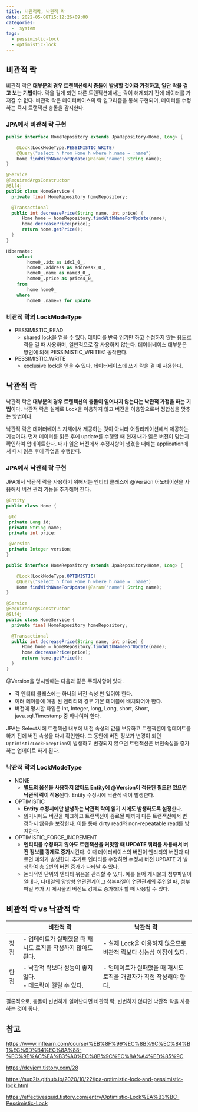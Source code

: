 ```yaml
---
title: 비관적락, 낙관적 락
date: 2022-05-08T15:12:26+09:00
categories:
  -  system
tags: 
  - pessimistic-lock
  - optimistic-lock
---
```


## 비관적 락
비관적 락은 **대부분의 경우 트랜젝션에서 충돌이 발생할 것이라 가정하고, 일단 락을 걸고 보는 기법**이다. 락을 걸게 되면 다른 트랜잭션에서는 락이 해제되기 전에 데이터를 가져갈 수 없다. 비관적 락은 데이터베이스의 락 알고리즘을 통해 구현되며, 데이터를 수정하는 즉시 트랜잭션 충돌을 감지한다.

### JPA에서 비관적 락 구현
```java
public interface HomeRepository extends JpaRepository<Home, Long> {

    @Lock(LockModeType.PESSIMISTIC_WRITE)
    @Query("select h from Home h where h.name = :name")
    Home findWithNameForUpdate(@Param("name") String name);
}
```

```java
@Service
@RequiredArgsConstructor
@Slf4j
public class HomeService {
  private final HomeRepository homeRepository;

  @Transactional
  public int decreasePrice(String name, int price) {
      Home home = homeRepository.findWithNameForUpdate(name);
      home.decreasePrice(price);
      return home.getPrice();
  }
}
```

```sql
Hibernate:
    select
        home0_.idx as idx1_0_,
        home0_.address as address2_0_,
        home0_.name as name3_0_,
        home0_.price as price4_0_
    from
        home home0_
    where
        home0_.name=? for update
```

### 비관적 락의 LockModeType
- PESSIMISTIC_READ
  - shared lock을 얻을 수 있다. 데이터를 반복 읽기만 하고 수정하지 않는 용도로 락을 걸 때 사용하며, 일반적으로 잘 사용하지 않는다. 데이터베이스 대부분은 방언에 의해 PESSIMISTIC_WRITE로 동작한다.
- PESSIMISTIC_WRITE
  - exclusive lock을 얻을 수 있다. 데이터베이스에 쓰기 락을 걸 때 사용한다.

## 낙관적 락
낙관적 락은 **대부분의 경우 트랜젝션의 충돌이 일어나지 않는다는 낙관적 가정을 하는 기법**이다. 낙관적 락은 실제로 Lock을 이용하지 않고 버전을 이용함으로써 정합성을 맞추는 방법이다. 

낙관적 락은 데이터베이스 자체에서 제공하는 것이 아니라 어플리케이션에서 제공하는 기능이다. 먼저 데이터를 읽은 후에 update를 수행할 때 현재 내가 읽은 버전이 맞는지 확인하여 업데이트한다. 내가 읽은 버전에서 수정사항이 생겼을 때에는 application에서 다시 읽은 후에 작업을 수행한다.

### JPA에서 낙관적 락 구현
JPA에서 낙관적 락을 사용하기 위해서는 엔티티 클래스에 @Version 어노테이션을 사용해서 버전 관리 기능을 추가해야 한다.

```java
@Entity
public class Home {

 @Id 
 private Long id;
 private String name;
 private int price;

 @Version
 private Integer version;
}
```

```java
public interface HomeRepository extends JpaRepository<Home, Long> {

    @Lock(LockModeType.OPTIMISTIC)
    @Query("select h from Home h where h.name = :name")
    Home findWithNameForUpdate(@Param("name") String name);
}
```

```java
@Service
@RequiredArgsConstructor
@Slf4j
public class HomeService {
  private final HomeRepository homeRepository;

  @Transactional
  public int decreasePrice(String name, int price) {
      Home home = homeRepository.findWithNameForUpdate(name);
      home.decreasePrice(price);
      return home.getPrice();
  }
}
```

@Version을 명시할때는 다음과 같은 주의사항이 있다.
 - 각 엔티티 클래스에는 하나의 버전 속성 만 있어야 한다.
 - 여러 테이블에 매핑 된 엔티티의 경우 기본 테이블에 배치되어야 한다.
 - 버전에 명시할 타입은 int, Integer, long, Long, short, Short, java.sql.Timestamp 중 하나여야 한다.

JPA는 Select시에 트랜잭션 내부에 버전 속성의 값을 보유하고 트랜젝션이 업데이트를 하기 전에 버전 속성을 다시 확인한다.
그 동안에 버전 정보가 변경이 되면 `OptimisticLockException`이 발생하고 변경되지 않으면 트랜잭션은 버전속성을 증가하는 업데이트 하게 된다.

### 낙관적 락의 LockModeType
- NONE
  - **별도의 옵션을 사용하지 않아도 Entity에 @Version이 적용된 필드만 있으면 낙관적 락이 적용**된다. Entity 수정시에 낙관적 락이 발생한다.
- OPTIMISTIC
  - **Entity 수정시에만 발생하는 낙관적 락이 읽기 시에도 발생하도록 설정**한다. 
  - 읽기시에도 버전을 체크하고 트랜잭션이 종료될 때까지 다른 트랜잭션에서 변경하지 않음을 보장한다. 이를 통해 dirty read와 non-repeatable read를 방지한다.
- OPTIMISTIC_FORCE_INCREMENT
  - **엔티티를 수정하지 않아도 트랜잭션을 커밋할 때 UPDATE 쿼리를 사용해서 버전 정보를 강제로 증가**시킨다. 이때 데이터베이스의 버전이 엔티티의 버전과 다르면 예외가 발생한다. 추가로 엔티티를 수정하면 수정시 버전 UPDATE 가 발생하여 총 2번의 버전 증가가 나타날 수 있다.
  - 논리적인 단위의 엔티티 묶음을 관리할 수 있다. 예를 들어 게시물과 첨부파일이 일대다, 다대일의 양방향 연관관계이고 첨부파일이 연관관계의 주인일 때, 첨부파일 추가 시 게시물의 버전도 강제로 증가해야 할 때 사용할 수 있다.
 
## 비관적 락 vs 낙관적 락
||비관적 락|낙관적 락|
|------|---|---|
|장점|- 업데이트가 실패했을 때 재시도 로직을 작성하지 않아도 된다.|- 실제 Lock을 이용하지 않으므로 비관적 락보다 성능상 이점이 있다.|
|단점|- 낙관적 락보다 성능이 좋지 않다.<br>- 데드락이 걸릴 수 있다.|- 업데이트가 실패했을 때 재시도 로직을 개발자가 직접 작성해야 한다.|

결론적으로, 충돌이 빈번하게 일어난다면 비관적 락, 빈번하지 않다면 낙관적 락을 사용하는 것이 좋다.

## 참고
https://www.inflearn.com/course/%EB%8F%99%EC%8B%9C%EC%84%B1%EC%9D%B4%EC%8A%88-%EC%9E%AC%EA%B3%A0%EC%8B%9C%EC%8A%A4%ED%85%9C

https://devjem.tistory.com/28

https://sup2is.github.io/2020/10/22/jpa-optimistic-lock-and-pessimistic-lock.html

https://effectivesquid.tistory.com/entry/Optimistic-Lock%EA%B3%BC-Pessimistic-Lock
